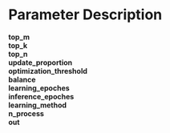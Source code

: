 # Parameter Description

**top_m**                
**top_k**                  
**top_n**                   
**update_proportion**              
**optimization_threshold**                      
**balance**                    
**learning_epoches**                 
**inference_epoches**                 
**learning_method**                 
**n_process**                  
**out**               